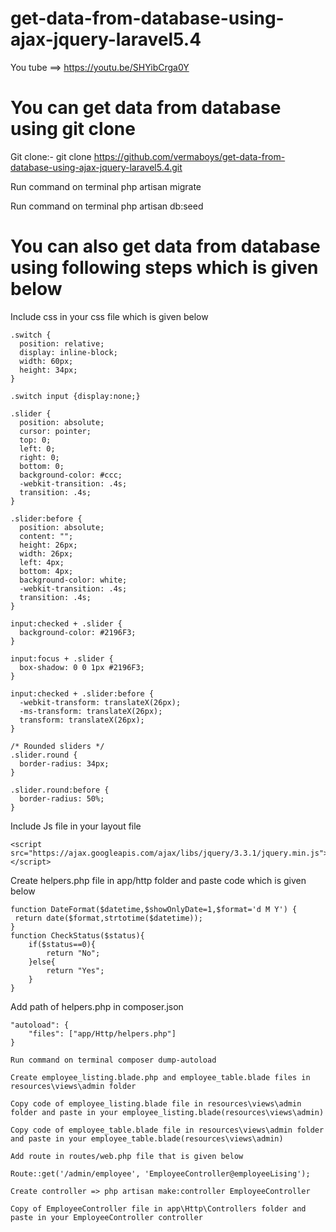 # get-data-from-database-using-ajax-jquery-laravel5.4

You tube ==> https://youtu.be/SHYibCrga0Y

# You can get data from database using git clone

Git clone:- git clone https://github.com/vermaboys/get-data-from-database-using-ajax-jquery-laravel5.4.git

Run command on terminal php artisan migrate

Run command on terminal php artisan db:seed

# You can also get data from database using following steps which is given below

Include css in your css file which is given below

```
.switch {
  position: relative;
  display: inline-block;
  width: 60px;
  height: 34px;
}

.switch input {display:none;}

.slider {
  position: absolute;
  cursor: pointer;
  top: 0;
  left: 0;
  right: 0;
  bottom: 0;
  background-color: #ccc;
  -webkit-transition: .4s;
  transition: .4s;
}

.slider:before {
  position: absolute;
  content: "";
  height: 26px;
  width: 26px;
  left: 4px;
  bottom: 4px;
  background-color: white;
  -webkit-transition: .4s;
  transition: .4s;
}

input:checked + .slider {
  background-color: #2196F3;
}

input:focus + .slider {
  box-shadow: 0 0 1px #2196F3;
}

input:checked + .slider:before {
  -webkit-transform: translateX(26px);
  -ms-transform: translateX(26px);
  transform: translateX(26px);
}

/* Rounded sliders */
.slider.round {
  border-radius: 34px;
}

.slider.round:before {
  border-radius: 50%;
}
```

Include Js file in your layout file
```
<script src="https://ajax.googleapis.com/ajax/libs/jquery/3.3.1/jquery.min.js"></script>
```

Create helpers.php file in app/http folder and paste code which is given below

```
function DateFormat($datetime,$showOnlyDate=1,$format='d M Y') {
 return date($format,strtotime($datetime));
}
function CheckStatus($status){
	if($status==0){
		return "No";
	}else{
		return "Yes";
	}
}
```

Add path of helpers.php in composer.json

```
"autoload": {
	"files": ["app/Http/helpers.php"]
}

Run command on terminal composer dump-autoload
```

```
Create employee_listing.blade.php and employee_table.blade files in resources\views\admin folder

Copy code of employee_listing.blade file in resources\views\admin folder and paste in your employee_listing.blade(resources\views\admin)

Copy code of employee_table.blade file in resources\views\admin folder and paste in your employee_table.blade(resources\views\admin)
```

```
Add route in routes/web.php file that is given below

Route::get('/admin/employee', 'EmployeeController@employeeLising');
```

```
Create controller => php artisan make:controller EmployeeController

Copy of EmployeeController file in app\Http\Controllers folder and paste in your EmployeeController controller
```
